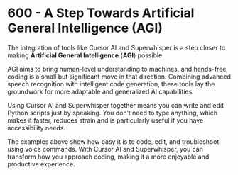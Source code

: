 # 600 - A Step Towards Artificial General Intelligence (AGI)

The integration of tools like Cursor AI and Superwhisper is a step closer to making **Artificial General Intelligence** (**AGI**) possible. 

AGI aims to bring human-level understanding to machines, and hands-free coding is a small but significant move in that direction. Combining advanced speech recognition with intelligent code generation, these tools lay the groundwork for more adaptable and generalized AI capabilities.

Using Cursor AI and Superwhisper together means you can write and edit Python scripts just by speaking. You don’t need to type anything, which makes it faster, reduces strain and is particularly useful if you have accessibility needs.

The examples above show how easy it is to code, edit, and troubleshoot using voice commands. With Cursor AI and Superwhisper, you can transform how you approach coding, making it a more enjoyable and productive experience.
